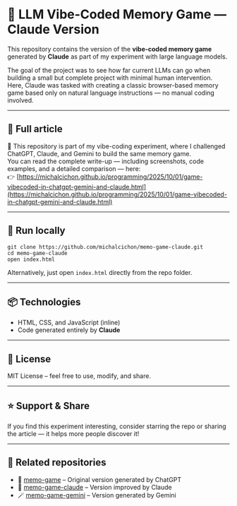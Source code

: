 # 🧠 LLM Vibe-Coded Memory Game — Claude Version

This repository contains the version of the **vibe-coded memory game** generated by **Claude** as part of my experiment with large language models.

The goal of the project was to see how far current LLMs can go when building a small but complete project with minimal human intervention.  
Here, Claude was tasked with creating a classic browser-based memory game based only on natural language instructions — no manual coding involved.

---

## 🧪 Full article

📖 This repository is part of my vibe-coding experiment, where I challenged ChatGPT, Claude, and Gemini to build the same memory game.  
You can read the complete write-up — including screenshots, code examples, and a detailed comparison — here:  
👉 [https://michalcichon.github.io/programming/2025/10/01/game-vibecoded-in-chatgpt-gemini-and-claude.html](https://michalcichon.github.io/programming/2025/10/01/game-vibecoded-in-chatgpt-gemini-and-claude.html)

---

## 🚀 Run locally

```
git clone https://github.com/michalcichon/memo-game-claude.git
cd memo-game-claude
open index.html
```

Alternatively, just open `index.html` directly from the repo folder.

---

## 📦 Technologies

- HTML, CSS, and JavaScript (inline)
- Code generated entirely by **Claude**

---

## 📜 License

MIT License – feel free to use, modify, and share.

---

## ⭐️ Support & Share

If you find this experiment interesting, consider starring the repo or sharing the article — it helps more people discover it!

---

## 🔗 Related repositories

- 🧠 [memo-game](https://github.com/michalcichon/memo-game) – Original version generated by ChatGPT  
- 🤖 [memo-game-claude](https://github.com/michalcichon/memo-game-claude) – Version improved by Claude  
- 🪄 [memo-game-gemini](https://github.com/michalcichon/memo-game-gemini) – Version generated by Gemini


